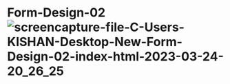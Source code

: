 # Form-Design-02![screencapture-file-C-Users-KISHAN-Desktop-New-Form-Design-02-index-html-2023-03-24-20_26_25](https://user-images.githubusercontent.com/121854064/227561330-1674b510-78ba-457d-91dc-a3c097ebc948.png)
